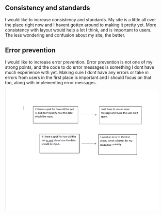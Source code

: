Consistency and standards
---------------------------
I would like to increase consistency and standards. My site is a little all over the place right now and I havent gotten around to making it pretty yet. More consistency with layout would help a lot I think, and is important to users. The less wondering and confusion about my site, the better.

Error prevention
----------------
I would like to increase error prevention. Error prevention is not one of my strong points, and the code to do error messages is something I dont have much experience with yet. Making sure I dont have any errors or take in errors from users in the first place is important and I should focus on that too, along with implementing error messages. 

![Error Prevention](HeuristicsForProject.png)  